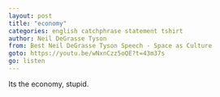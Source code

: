 ```yaml
---
layout: post
title: "economy"
categories: english catchphrase statement tshirt
author: Neil DeGrasse Tyson
from: Best Neil DeGrasse Tyson Speech - Space as Culture
goto: https://youtu.be/wNxnCzz5oQE?t=43m37s
go: listen
---
```

Its the economy, stupid.
